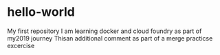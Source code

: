 # hello-world
My first repository
I am learning docker and cloud foundry as part of my2019 journey
Thisan additional comment as part of a merge practicse excercise
